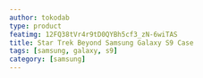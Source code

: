 ```yaml
---
author: tokodab
type: product
featimg: 12FQ38tVr4r9tD0QYBh5cf3_zN-6wiTAS
title: Star Trek Beyond Samsung Galaxy S9 Case
tags: [samsung, galaxy, s9]
category: [samsung]
---
```

